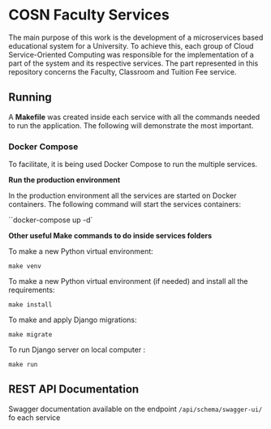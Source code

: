 # COSN Faculty Services
  
The main purpose of this work is the development of a microservices based educational system for a University. To achieve this, each group of Cloud Service-Oriented Computing was responsible for the implementation of a part of the system and its respective services. The part represented in this repository concerns the Faculty, Classroom and Tuition Fee service.

## **Running**

A **Makefile** was created inside each service with all the commands needed to run the application. The following will demonstrate the most important.

### **Docker Compose**

To facilitate, it is being used Docker Compose to run the multiple services.

**Run the production environment** 

In the production environment all the services are started on Docker containers. The following command will start the services containers:

``docker-compose up -d`

**Other useful Make commands to do inside services folders**

To make a new Python virtual environment:

``make venv``
  
To make a new Python virtual environment (if needed) and install all the requirements:

``make install``

To make and apply Django migrations:

``make migrate``

To run Django server on local computer :

``make run``
  
## **REST API Documentation**

Swagger documentation available on the endpoint ``/api/schema/swagger-ui/`` fo each service